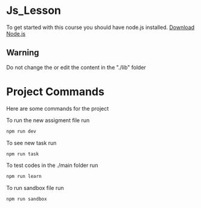 # Js_Lesson
To get started with this course you should have node.js installed.
[Download Node.js](https://nodejs.org/en/download/current)


## Warning
Do not change the or edit the content in the "./lib" folder


# Project Commands
Here are some commands for the project

To run the new assigment file run
```javascript
npm run dev
```

To see new task run
```javascript
npm run task
```

To test codes in the ./main folder run
```javascript
npm run learn
``` 

To run sandbox file run
```javascript
npm run sandbox
```






